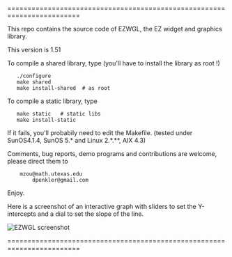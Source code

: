 
========================================================================

This repo contains the source code of EZWGL, the EZ widget
and graphics library.

This version is 1.51 

To compile a shared library, type (you'll have to install the
library as root !)                           
```
   ./configure
   make shared  
   make install-shared  # as root
```

To compile a static library, type
```
   make static   # static libs
   make install-static
```

If it fails, you'll probabily need to edit the Makefile. 
(tested under SunOS4.1.4, SunOS 5.* and Linux 2.*.**, AIX 4.3)


Comments, bug reports, demo programs and contributions are welcome,
please direct them to

```
	mzou@math.utexas.edu
    	dpenkler@gmail.com
```	

Enjoy.

Here is a screenshot of an interactive graph with sliders to set the Y-intercepts and a dial to set the slope of the line.

![EZWGL screenshot](https://github.com/dpenkler/EZWGL/tree/master/doc/html/screenshots/msim.png)


========================================================================

 




